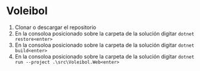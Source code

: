 # Voleibol
1. Clonar o descargar el repositorio
2. En la consoloa posicionado sobre la carpeta de la solución digitar  ```dotnet restore<enter>```
3. En la consoloa posicionado sobre la carpeta de la solución digitar ```dotnet build<enter>```
4. En la consoloa posicionado sobre la carpeta de la solución digitar ```dotnet run --project .\src\Voleibol.Web<enter>```
